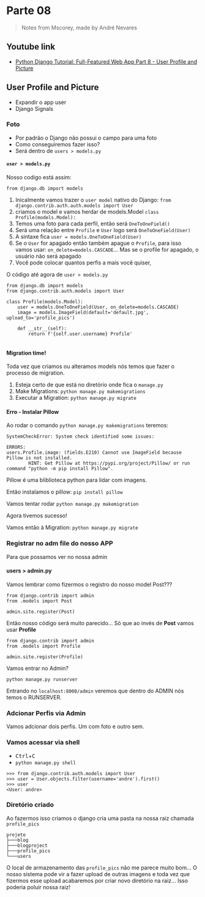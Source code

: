 # Parte 08
> Notes from Mscorey, made by André Nevares 

## Youtube link
- [Python Django Tutorial: Full-Featured Web App Part 8 - User Profile and Picture](https://youtu.be/FdVuKt_iuSI)

## User Profile and Picture
- Expandir o app user
- Django Signals

### Foto
- Por padrão o Django não possui o campo para uma foto
- Como conseguiremos fazer isso?
- Será dentro de ```users > models.py```

#### ```user > models.py```

Nosso codigo está assim:
```
from django.db import models
```

1. Inicalmente vamos trazer o ```user model``` nativo do Django: ```from django.contrib.auth.auth.models import User```
2. criamos o model e vamos herdar de models.Model ```class Profile(models.Model):```
3. Temos uma foto para cada perfil, então será ```OneToOneField()```
4. Será uma relação entre ```Profile``` e ```User``` logo será ```OneToOneField(User)```
5. A sintaxe fica ```user = models.OneToOneField(User)```
6. Se o ```User``` for apagado então também apague o ```Profile```, para isso vamos usar: ```on_delete=models.CASCADE```... Mas se o profile for apagado, o usuário não será apagado
7. Você pode colocar quantos perfis a mais você quiser,

O código até agora de ```user > models.py```
```
from django.db import models
from django.contrib.auth.models import User

class Profile(models.Model):
    user = models.OneToOneField(User, on_delete=models.CASCADE)
    image = models.ImageField(default='default.jpg', upload_to='profile_pics')

    def __str__(self):
        return f'{self.user.username} Profile'
  
```

#### Migration time!
Toda vez que criamos ou alteramos models nós temos que fazer o processo de migration.

1. Esteja certo de que está no diretório onde fica o ```manage.py```
2. Make Migrations: ```python manage.py makemigrations```
3. Executar a Migration: ```python manage.py migrate```

#### Erro - Instalar Pillow

Ao rodar o comando ```python manage.py makemigrations``` teremos: 

```
SystemCheckError: System check identified some issues:

ERRORS:
users.Profile.image: (fields.E210) Cannot use ImageField because Pillow is not installed.
        HINT: Get Pillow at https://pypi.org/project/Pillow/ or run command "python -m pip install Pillow".
```

Pillow é uma bliblioteca python para lidar com imagens.

Então instalamos o pillow: ```pip install pillow```

Vamos tentar rodar ```python manage.py makemigration```

Agora tivemos sucesso!

Vamos então à Migration: ```python manage.py migrate```

### Registrar no adm file do nosso APP
Para que possamos ver no nossa admin

#### users > admin.py
Vamos lembrar como fizermos o registro do nosso model Post???

```
from django.contrib import admin
from .models import Post

admin.site.register(Post)
```

Então nosso código será muito parecido... Só que ao invés de __Post__ vamos usar __Profile__

```
from django.contrib import admin
from .models import Profile

admin.site.register(Profile)
```

Vamos entrar no Admin?

```python manage.py runserver```

Entrando no ```localhost:8000/admin``` veremos que dentro do ADMIN nós temos o RUNSERVER.


### Adcionar Perfis via Admin

Vamos adcionar dois perfis.  Um com foto e outro sem.

### Vamos acessar via shell

- <kbd>Ctrl</kbd>+<kbd>C</kbd>
- ```python manage.py shell```

```
>>> from django.contrib.auth.models import User
>>> user = User.objects.filter(username='andre').first() 
>>> user
<User: andre>
```


### Diretório criado

Ao fazermos isso criamos o django cria uma pasta na nossa raiz chamada ```profile_pics```

```
projeto
├───blog
├───blogproject
├───profile_pics
└───users
```

O local de armazenamento das ```profile_pics``` não me parece muito bom...  O nosso sistema pode vir a fazer upload de outras imagens e toda vez que fizermos esse upload acabaremos por criar novo diretório na raiz...  Isso poderia poluir nossa raiz!
